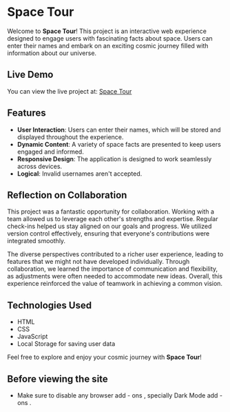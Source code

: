 # Space Tour

Welcome to **Space Tour**! This project is an interactive web experience designed to engage users with fascinating facts about space. Users can enter their names and embark on an exciting cosmic journey filled with information about our universe.

## Live Demo

You can view the live project at: [Space Tour](https://webcrafters-spacetour.netlify.app/)

## Features

- **User Interaction**: Users can enter their names, which will be stored and displayed throughout the experience.
- **Dynamic Content**: A variety of space facts are presented to keep users engaged and informed.
- **Responsive Design**: The application is designed to work seamlessly across devices.
- **Logical**: Invalid usernames aren't accepted.

## Reflection on Collaboration

This project was a fantastic opportunity for collaboration. Working with a team allowed us to leverage each other's strengths and expertise. Regular check-ins helped us stay aligned on our goals and progress. We utilized version control effectively, ensuring that everyone's contributions were integrated smoothly.

The diverse perspectives contributed to a richer user experience, leading to features that we might not have developed individually. Through collaboration, we learned the importance of communication and flexibility, as adjustments were often needed to accommodate new ideas. Overall, this experience reinforced the value of teamwork in achieving a common vision.

## Technologies Used

- HTML
- CSS
- JavaScript
- Local Storage for saving user data

Feel free to explore and enjoy your cosmic journey with **Space Tour**!

## Before viewing the site

- Make sure to disable any browser add - ons , specially Dark Mode add - ons .
